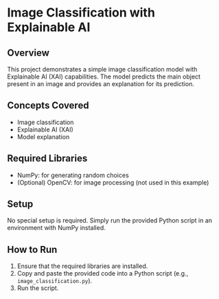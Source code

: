 # Image Classification with Explainable AI

## Overview
This project demonstrates a simple image classification model with Explainable AI (XAI) capabilities. The model predicts the main object present in an image and provides an explanation for its prediction.

## Concepts Covered
- Image classification
- Explainable AI (XAI)
- Model explanation

## Required Libraries
- NumPy: for generating random choices
- (Optional) OpenCV: for image processing (not used in this example)

## Setup
No special setup is required. Simply run the provided Python script in an environment with NumPy installed.

## How to Run
1. Ensure that the required libraries are installed.
2. Copy and paste the provided code into a Python script (e.g., `image_classification.py`).
3. Run the script.

